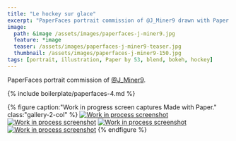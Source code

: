 ```yaml
---
title: "Le hockey sur glace"
excerpt: "PaperFaces portrait commission of @J_Miner9 drawn with Paper by 53 on an iPad."
image: 
  path: &image /assets/images/paperfaces-j-miner9.jpg 
  feature: *image
  teaser: /assets/images/paperfaces-j-miner9-teaser.jpg
  thumbnail: /assets/images/paperfaces-j-miner9-150.jpg
tags: [portrait, illustration, Paper by 53, blend, bokeh, hockey]
---
```


PaperFaces portrait commission of [@J_Miner9](https://twitter.com/J_Miner9).

{% include boilerplate/paperfaces-4.md %}

{% figure caption:"Work in progress screen captures Made with Paper." class:"gallery-2-col" %}
[![Work in process screenshot](/assets/images/paperfaces-j-miner9-process-1-600.jpg)](/assets/images/paperfaces-j-miner9-process-1-lg.jpg)
[![Work in process screenshot](/assets/images/paperfaces-j-miner9-process-2-600.jpg)](/assets/images/paperfaces-j-miner9-process-2-lg.jpg)
[![Work in process screenshot](/assets/images/paperfaces-j-miner9-process-3-600.jpg)](/assets/images/paperfaces-j-miner9-process-3-lg.jpg)
[![Work in process screenshot](/assets/images/paperfaces-j-miner9-process-4-600.jpg)](/assets/images/paperfaces-j-miner9-process-4-lg.jpg)
{% endfigure %}
